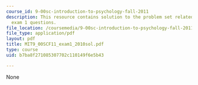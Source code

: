 ```yaml
---
course_id: 9-00sc-introduction-to-psychology-fall-2011
description: This resource contains solution to the problem set related to 2010 practice
  exam 1 questions.
file_location: /coursemedia/9-00sc-introduction-to-psychology-fall-2011/b7ba8f271085307702c110149f6e5b43_MIT9_00SCF11_exam1_2010sol.pdf
file_type: application/pdf
layout: pdf
title: MIT9_00SCF11_exam1_2010sol.pdf
type: course
uid: b7ba8f271085307702c110149f6e5b43

---
```

None